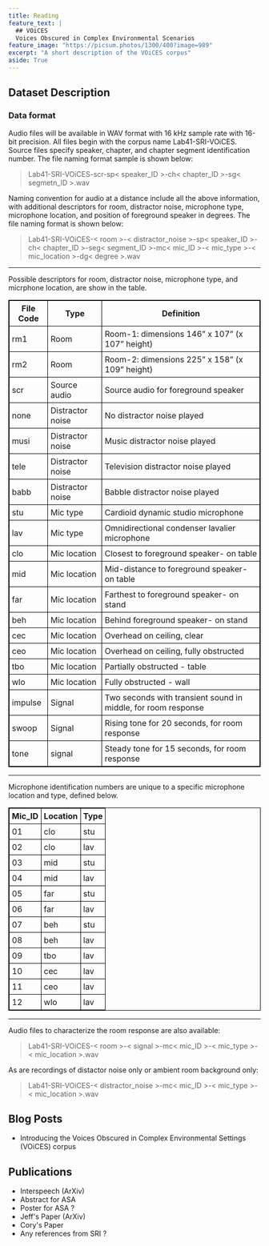 ```yaml
---
title: Reading
feature_text: |
  ## VOiCES
  Voices Obscured in Complex Environmental Scenarios
feature_image: "https://picsum.photos/1300/400?image=989"
excerpt: "A short description of the VOiCES corpus"
aside: True
---
```


## Dataset Description

### Data format

Audio files will be available in WAV format with 16 kHz sample rate with 16-bit precision. All files begin with the corpus name Lab41-SRI-VOiCES. Source files specify speaker, chapter, and chapter segment identification number. The file naming format sample is shown below:
> Lab41-SRI-VOiCES-scr-sp< speaker_ID >-ch< chapter_ID >-sg< segmetn_ID >.wav

Naming convention for audio at a distance include all the above information, with additional descriptors for room, distractor noise, microphone type, microphone location, and position of foreground speaker in degrees. The file naming format is shown below:
> Lab41-SRI-VOiCES-< room >-< distractor_noise >-sp< speaker_ID >-ch< chapter_ID >-seg< segment_ID >-mc< mic_ID >-< mic_type >-< mic_location >-dg< degree >.wav

---
Possible descriptors for room, distractor noise, microphone type, and micrphone location, are show in the table.

<style>
table, th, td {
    border: 1px solid black;
}
th, td {
    padding: 5px;
}
</style>

| File Code        | Type               | Definition                                                            
|------------------|--------------------|-------------------------------------------------------|
| rm1              | Room | Room-1: dimensions 146” x 107” (x 107” height)                             |
| rm2              | Room | Room-2: dimensions 225” x 158” (x 109” height)                             |
| scr              | Source audio       | Source audio for foreground speaker                                        |
| none             | Distractor noise   | No distractor noise played                                                 |
| musi             | Distractor noise   | Music distractor noise played                                              |
| tele             | Distractor noise   | Television distractor noise played                                         |
| babb             | Distractor noise   | Babble distractor noise played                                             |
| stu              | Mic type           | Cardioid dynamic studio microphone                                         |
| lav              | Mic type           | Omnidirectional condenser lavalier microphone                              |
| clo              | Mic location       | Closest to foreground speaker- on table                                    |
| mid              | Mic location       | Mid-distance to foreground speaker- on table                               |
| far              | Mic location       | Farthest to foreground speaker- on stand                                   |
| beh              | Mic location       | Behind foreground speaker- on stand                                        |
| cec              | Mic location       | Overhead on ceiling, clear                                                 |
| ceo              | Mic location       | Overhead on ceiling, fully obstructed                                      |
| tbo              | Mic location       | Partially obstructed - table                                               |
| wlo              | Mic location       | Fully obstructed - wall                                                    |
| impulse          | Signal             | Two seconds with transient sound in middle, for room response              |
| swoop            | Signal             | Rising tone for 20 seconds, for room response                              |
| tone             | signal             | Steady tone for 15 seconds, for room response                              |


---
Microphone identification numbers are unique to a specific microphone location and type, defined below.


<style>
table, th, td {
    border: 1px solid black;
}
th, td {
    padding: 5px;
}
</style>

| Mic_ID | Location  | Type
|--------|-----------|-------|
| 01     | clo       | stu   |
| 02     | clo       | lav   |
| 03     | mid       | stu   |
| 04     | mid       | lav   |
| 05     | far       | stu   |
| 06     | far       | lav   |
| 07     | beh       | stu   |
| 08     | beh       | lav   |
| 09     | tbo       | lav   |
| 10     | cec       | lav   |
| 11     | ceo       | lav   |
| 12     | wlo       | lav   |

---

Audio files to characterize the room response are also available:
> Lab41-SRI-VOiCES-< room >-< signal >-mc< mic_ID >-< mic_type >-< mic_location >.wav

As are recordings of distactor noise only or ambient room background only:
> Lab41-SRI-VOiCES-< distractor_noise >-mc< mic_ID >-< mic_type >-< mic_location >.wav

## Blog Posts

- Introducing the Voices Obscured in Complex Environmental Settings (VOiCES) corpus

## Publications

- Interspeech (ArXiv)
- Abstract for ASA
- Poster for ASA ?
- Jeff's Paper (ArXiv)
- Cory's Paper
- Any references from SRI ?


